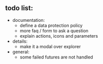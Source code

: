 ## todo list:
 - documentation:
    - define a data protection policy
    - more faq / form to ask a question
    - explain actions, icons and parameters
 - details:
   - make it a modal over explorer
 - general:
   - some failed futures are not handled
